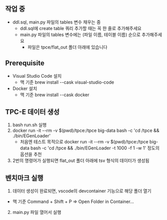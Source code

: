 ## 작업 중
- ddl.sql, main.py 파일의 tables 변수 채우는 중
   - ddl.sql에 create table 쿼리 추가할 때는 꼭 한 줄로 추가해주세요
   - main.py 파일의 tables 변수에는 (파일 이름, 테이블 이름) 순으로 추가해주세요
      - 파일은 tpce/flat_out 폴더 아래에 있습니다

## Prerequisite
- Visual Studio Code 설치
   - 맥 기준 brew install --cask visual-studio-code
- Docker 설치
   - 맥 기준 brew install --cask docker

## TPC-E 데이터 생성
1. bash run.sh 실행
2. docker run -it --rm -v $(pwd)/tpce:/tpce big-data bash -c 'cd /tpce && ./bin/EGenLoader'
   - 처음엔 테스트 목적으로 docker run -it --rm -v $(pwd)/tpce:/tpce big-data bash -c 'cd /tpce && ./bin/EGenLoader -t 1000 -f 1 -w 1' 정도의 옵션을 추천
3. 2번의 명령어가 실행되면 flat_out 폴더 아래에 tsv 형식의 데이터가 생성됨

## 벤치마크 실행
1. 데이터 생성이 완료되면, vscode의 devcontainer 기능으로 해당 폴더 열기
  - 맥 기준 Command + Shift + P => Open Folder in Container...
2. main.py 파일 열어서 실행
